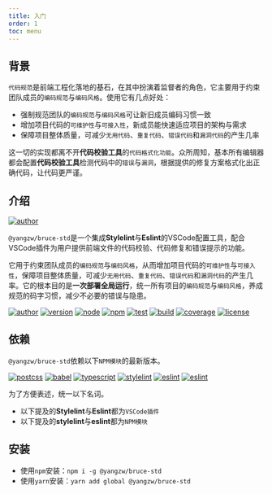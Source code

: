```yaml
---
title: 入门
order: 1
toc: menu
---
```



## 背景

`代码规范`是前端工程化落地的基石，在其中扮演着监督者的角色，它主要用于约束团队成员的`编码规范`与`编码风格`。使用它有几点好处：

- 强制规范团队的`编码规范`与`编码风格`可让新旧成员编码习惯一致
- 增加项目代码的`可维护性`与`可接入性`，新成员能快速适应项目的架构与需求
- 保障项目整体质量，可减少`无用代码`、`重复代码`、`错误代码`和`漏洞代码`的产生几率

这一切的实现都离不开**代码校验工具**的`代码格式化功能`。众所周知，基本所有编辑器都会配置**代码校验工具**检测代码中的`错误`与`漏洞`，根据提供的修复方案格式化出正确代码，让代码更严谨。

## 介绍

[![author](https://img.shields.io/badge/@yangzw/bruce--std-集成Stylelint与Eslint的VSCode配置工-66f.svg)](https://github.com/JowayYoung/bruce)

`@yangzw/bruce-std`是一个集成**Stylelint**与**Eslint**的VSCode配置工具，配合VSCode插件为用户提供前端文件的代码校验、代码修复和错误提示的功能。

它用于约束团队成员的`编码规范`与`编码风格`，从而增加项目代码的`可维护性`与`可接入性`，保障项目整体质量，可减少`无用代码`、`重复代码`、`错误代码`和`漏洞代码`的产生几率。它的根本目的是**一次部署全局运行**，统一所有项目的`编码规范`与`编码风格`，养成规范的码字习惯，减少不必要的错误与隐患。

[![author](https://img.shields.io/badge/author-JowayYoung-f66.svg)](https://github.com/JowayYoung/bruce)<span class="gap"></span>
[![version](https://img.shields.io/badge/version-1.0.2-f66.svg)](https://github.com/JowayYoung/bruce)<span class="gap"></span>
[![node](https://img.shields.io/badge/node-%3E%3D16.0.0-3c9.svg)](https://github.com/JowayYoung/bruce)<span class="gap"></span>
[![npm](https://img.shields.io/badge/npm-%3E%3D7.10.0-3c9.svg)](https://github.com/JowayYoung/bruce)<span class="gap"></span>
[![test](https://img.shields.io/badge/test-passing-f90.svg)](https://github.com/JowayYoung/bruce)<span class="gap"></span>
[![build](https://img.shields.io/badge/build-passing-f90.svg)](https://github.com/JowayYoung/bruce)<span class="gap"></span>
[![coverage](https://img.shields.io/badge/coverage-80%25-09f.svg)](https://github.com/JowayYoung/bruce)<span class="gap"></span>
[![license](https://img.shields.io/badge/license-MIT-09f.svg)](https://github.com/JowayYoung/bruce)

## 依赖

`@yangzw/bruce-std`依赖以下`NPM模块`的最新版本。

[![postcss](https://img.shields.io/badge/postcss-8.x.x-3c9.svg)](https://github.com/JowayYoung/bruce)<span class="gap"></span>
[![babel](https://img.shields.io/badge/babel-7.x.x-3c9.svg)](https://github.com/JowayYoung/bruce)<span class="gap"></span>
[![typescript](https://img.shields.io/badge/typescript-4.x.x-3c9.svg)](https://github.com/JowayYoung/bruce)<span class="gap"></span>
[![stylelint](https://img.shields.io/badge/stylelint-14.x.x-3c9.svg)](https://github.com/JowayYoung/bruce)<span class="gap"></span>
[![eslint](https://img.shields.io/badge/eslint-8.x.x-3c9.svg)](https://github.com/JowayYoung/bruce)<span class="gap"></span>
[![eslint](https://img.shields.io/badge/typescript--eslint-5.x.x-3c9.svg)](https://github.com/JowayYoung/bruce)

为了方便表述，统一以下名词。

- 以下提及的**Stylelint**与**Eslint**都为`VSCode插件`
- 以下提及的**stylelint**与**eslint**都为`NPM模块`

## 安装

- 使用`npm`安装：`npm i -g @yangzw/bruce-std`
- 使用`yarn`安装：`yarn add global @yangzw/bruce-std`